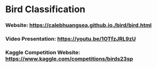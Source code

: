 # Bird Classification
### Website: https://calebhuangsea.github.io./bird/bird.html
### Video Presentation: https://youtu.be/1OTfzJRL9zU
### Kaggle Competition Website: https://www.kaggle.com/competitions/birds23sp
